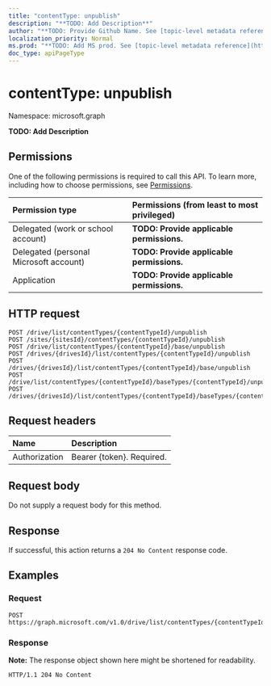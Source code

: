```yaml
---
title: "contentType: unpublish"
description: "**TODO: Add Description**"
author: "**TODO: Provide Github Name. See [topic-level metadata reference](https://msgo.azurewebsites.net/add/document/guidelines/metadata.html#topic-level-metadata)**"
localization_priority: Normal
ms.prod: "**TODO: Add MS prod. See [topic-level metadata reference](https://msgo.azurewebsites.net/add/document/guidelines/metadata.html#topic-level-metadata)**"
doc_type: apiPageType
---
```


# contentType: unpublish
Namespace: microsoft.graph



**TODO: Add Description**

## Permissions
One of the following permissions is required to call this API. To learn more, including how to choose permissions, see [Permissions](/graph/permissions-reference).

|Permission type|Permissions (from least to most privileged)|
|:---|:---|
|Delegated (work or school account)|**TODO: Provide applicable permissions.**|
|Delegated (personal Microsoft account)|**TODO: Provide applicable permissions.**|
|Application|**TODO: Provide applicable permissions.**|

## HTTP request

<!-- {
  "blockType": "ignored"
}
-->
``` http
POST /drive/list/contentTypes/{contentTypeId}/unpublish
POST /sites/{sitesId}/contentTypes/{contentTypeId}/unpublish
POST /drive/list/contentTypes/{contentTypeId}/base/unpublish
POST /drives/{drivesId}/list/contentTypes/{contentTypeId}/unpublish
POST /drives/{drivesId}/list/contentTypes/{contentTypeId}/base/unpublish
POST /drive/list/contentTypes/{contentTypeId}/baseTypes/{contentTypeId}/unpublish
POST /drives/{drivesId}/list/contentTypes/{contentTypeId}/baseTypes/{contentTypeId}/unpublish
```

## Request headers
|Name|Description|
|:---|:---|
|Authorization|Bearer {token}. Required.|

## Request body
Do not supply a request body for this method.

## Response

If successful, this action returns a `204 No Content` response code.

## Examples

### Request
<!-- {
  "blockType": "request",
  "name": "contenttype_unpublish"
}
-->
``` http
POST https://graph.microsoft.com/v1.0/drive/list/contentTypes/{contentTypeId}/unpublish
```


### Response
**Note:** The response object shown here might be shortened for readability.
<!-- {
  "blockType": "response",
  "truncated": true
}
-->
``` http
HTTP/1.1 204 No Content
```

